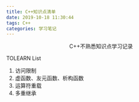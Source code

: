 ```yaml
---
title: C++知识点清单
date: 2019-10-18 11:30:44
tags: C++
categories: 学习笔记
---
```


<center>C++不熟悉知识点学习记录</center>

<!--more-->

TOLEARN List

1. 访问限制
2. 虚函数、友元函数、析构函数
3. 运算符重载
4. 多重继承